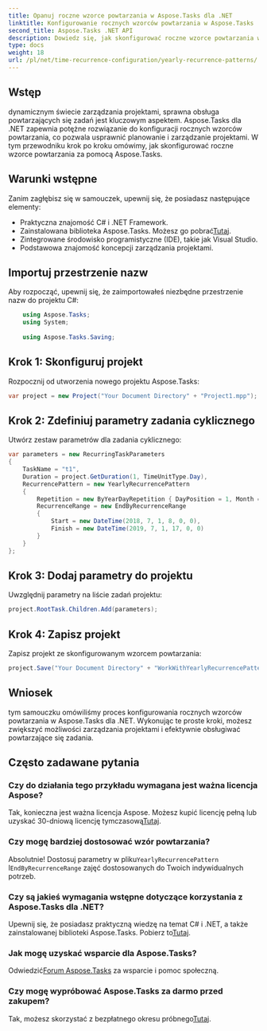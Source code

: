 ```yaml
---
title: Opanuj roczne wzorce powtarzania w Aspose.Tasks dla .NET
linktitle: Konfigurowanie rocznych wzorców powtarzania w Aspose.Tasks
second_title: Aspose.Tasks .NET API
description: Dowiedz się, jak skonfigurować roczne wzorce powtarzania w Aspose.Tasks dla .NET. Popraw swoje umiejętności zarządzania projektami dzięki temu przewodnikowi krok po kroku.
type: docs
weight: 18
url: /pl/net/time-recurrence-configuration/yearly-recurrence-patterns/
---
```

## Wstęp
dynamicznym świecie zarządzania projektami, sprawna obsługa powtarzających się zadań jest kluczowym aspektem. Aspose.Tasks dla .NET zapewnia potężne rozwiązanie do konfiguracji rocznych wzorców powtarzania, co pozwala usprawnić planowanie i zarządzanie projektami. W tym przewodniku krok po kroku omówimy, jak skonfigurować roczne wzorce powtarzania za pomocą Aspose.Tasks.
## Warunki wstępne
Zanim zagłębisz się w samouczek, upewnij się, że posiadasz następujące elementy:
- Praktyczna znajomość C# i .NET Framework.
-  Zainstalowana biblioteka Aspose.Tasks. Możesz go pobrać[Tutaj](https://releases.aspose.com/tasks/net/).
- Zintegrowane środowisko programistyczne (IDE), takie jak Visual Studio.
- Podstawowa znajomość koncepcji zarządzania projektami.
## Importuj przestrzenie nazw
Aby rozpocząć, upewnij się, że zaimportowałeś niezbędne przestrzenie nazw do projektu C#:
```csharp
    using Aspose.Tasks;
    using System;
    
    using Aspose.Tasks.Saving;
```
## Krok 1: Skonfiguruj projekt
Rozpocznij od utworzenia nowego projektu Aspose.Tasks:
```csharp
var project = new Project("Your Document Directory" + "Project1.mpp");
```
## Krok 2: Zdefiniuj parametry zadania cyklicznego
Utwórz zestaw parametrów dla zadania cyklicznego:
```csharp
var parameters = new RecurringTaskParameters
{
    TaskName = "t1",
    Duration = project.GetDuration(1, TimeUnitType.Day),
    RecurrencePattern = new YearlyRecurrencePattern
    {
        Repetition = new ByYearDayRepetition { DayPosition = 1, Month = Month.July },
        RecurrenceRange = new EndByRecurrenceRange
        {
            Start = new DateTime(2018, 7, 1, 8, 0, 0),
            Finish = new DateTime(2019, 7, 1, 17, 0, 0)
        }
    }
};
```
## Krok 3: Dodaj parametry do projektu
Uwzględnij parametry na liście zadań projektu:
```csharp
project.RootTask.Children.Add(parameters);
```
## Krok 4: Zapisz projekt
Zapisz projekt ze skonfigurowanym wzorcem powtarzania:
```csharp
project.Save("Your Document Directory" + "WorkWithYearlyRecurrencePattern_out.mpp", SaveFileFormat.Mpp);
```
## Wniosek
tym samouczku omówiliśmy proces konfigurowania rocznych wzorców powtarzania w Aspose.Tasks dla .NET. Wykonując te proste kroki, możesz zwiększyć możliwości zarządzania projektami i efektywnie obsługiwać powtarzające się zadania.
## Często zadawane pytania
### Czy do działania tego przykładu wymagana jest ważna licencja Aspose?
 Tak, konieczna jest ważna licencja Aspose. Możesz kupić licencję pełną lub uzyskać 30-dniową licencję tymczasową[Tutaj](https://purchase.aspose.com/temporary-license/).
### Czy mogę bardziej dostosować wzór powtarzania?
 Absolutnie! Dostosuj parametry w pliku`YearlyRecurrencePattern` I`EndByRecurrenceRange` zajęć dostosowanych do Twoich indywidualnych potrzeb.
### Czy są jakieś wymagania wstępne dotyczące korzystania z Aspose.Tasks dla .NET?
 Upewnij się, że posiadasz praktyczną wiedzę na temat C# i .NET, a także zainstalowanej biblioteki Aspose.Tasks. Pobierz to[Tutaj](https://releases.aspose.com/tasks/net/).
### Jak mogę uzyskać wsparcie dla Aspose.Tasks?
 Odwiedzić[Forum Aspose.Tasks](https://forum.aspose.com/c/tasks/15) za wsparcie i pomoc społeczną.
### Czy mogę wypróbować Aspose.Tasks za darmo przed zakupem?
 Tak, możesz skorzystać z bezpłatnego okresu próbnego[Tutaj](https://releases.aspose.com/).